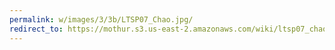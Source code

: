 ```yaml
---
permalink: w/images/3/3b/LTSP07_Chao.jpg/
redirect_to: https://mothur.s3.us-east-2.amazonaws.com/wiki/ltsp07_chao.jpg
---
```


